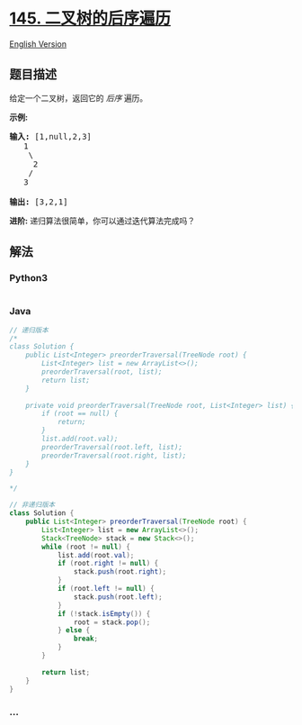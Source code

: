# [145. 二叉树的后序遍历](https://leetcode-cn.com/problems/binary-tree-postorder-traversal)

[English Version](/solution/0100-0199/0145.Binary%20Tree%20Postorder%20Traversal/README_EN.md)

## 题目描述

<!-- 这里写题目描述 -->
<p>给定一个二叉树，返回它的 <em>后序&nbsp;</em>遍历。</p>

<p><strong>示例:</strong></p>

<pre><strong>输入:</strong> [1,null,2,3]  
   1
    \
     2
    /
   3 

<strong>输出:</strong> [3,2,1]</pre>

<p><strong>进阶:</strong>&nbsp;递归算法很简单，你可以通过迭代算法完成吗？</p>

## 解法

<!-- 这里可写通用的实现逻辑 -->

<!-- tabs:start -->

### **Python3**

<!-- 这里可写当前语言的特殊实现逻辑 -->

```python

```

### **Java**

<!-- 这里可写当前语言的特殊实现逻辑 -->

```java
// 递归版本
/*
class Solution {
    public List<Integer> preorderTraversal(TreeNode root) {
        List<Integer> list = new ArrayList<>();
        preorderTraversal(root, list);
        return list;
    }
    
    private void preorderTraversal(TreeNode root, List<Integer> list) {
        if (root == null) {
            return;
        }
        list.add(root.val);
        preorderTraversal(root.left, list);
        preorderTraversal(root.right, list);
    }
}

*/

// 非递归版本
class Solution {
    public List<Integer> preorderTraversal(TreeNode root) {
        List<Integer> list = new ArrayList<>();
        Stack<TreeNode> stack = new Stack<>();
        while (root != null) {
            list.add(root.val);
            if (root.right != null) {
                stack.push(root.right);
            }
            if (root.left != null) {
                stack.push(root.left);
            }
            if (!stack.isEmpty()) {
                root = stack.pop();
            } else {
                break;
            }
        }
        
        return list;
    }
}
```

### **...**

```

```

<!-- tabs:end -->
